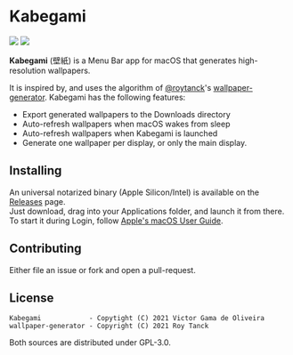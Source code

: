 # Kabegami

![](https://img.shields.io/badge/-Electron--free-blue) ![](https://img.shields.io/badge/license-GPL-blue)

**Kabegami** (壁紙) is a Menu Bar app for macOS that generates high-resolution wallpapers.

It is inspired by, and uses the algorithm of [@roytanck](https://github.com/roytanck)'s [wallpaper-generator](https://github.com/roytanck/wallpaper-generator).
Kabegami has the following features:

- Export generated wallpapers to the Downloads directory
- Auto-refresh wallpapers when macOS wakes from sleep
- Auto-refresh wallpapers when Kabegami is launched
- Generate one wallpaper per display, or only the main display.

## Installing

An universal notarized binary (Apple Silicon/Intel) is available on the [Releases](https://github.com/heyvito/kabegami/releases) page. <br/>
Just download, drag into your Applications folder, and launch it from there. <br/>
To start it during Login, follow [Apple's macOS User Guide](https://support.apple.com/en-gb/guide/mac-help/mh15189/mac).

## Contributing

Either file an issue or fork and open a pull-request.

## License

```
Kabegami            - Copytight (C) 2021 Victor Gama de Oliveira
wallpaper-generator - Copyright (C) 2021 Roy Tanck 
```

Both sources are distributed under GPL-3.0.
